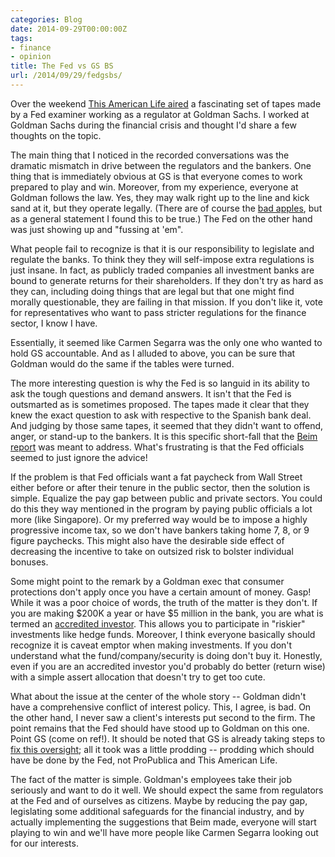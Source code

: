 ```yaml
---
categories: Blog
date: 2014-09-29T00:00:00Z
tags:
- finance
- opinion
title: The Fed vs GS BS
url: /2014/09/29/fedgsbs/
---
```


Over the weekend [This American Life aired](http://www.thisamericanlife.org/radio-archives/episode/536/the-secret-recordings-of-carmen-segarra) a fascinating set of tapes made by a Fed examiner working as a regulator at Goldman Sachs. I worked at Goldman Sachs during the financial crisis and thought I'd share a few thoughts on the topic.

The main thing that I noticed in the recorded conversations was the dramatic mismatch in drive between the regulators and the bankers. One thing that is immediately obvious at GS is that everyone comes to work prepared to play and win. Moreover, from my experience, everyone at Goldman follows the law. Yes, they may walk right up to the line and kick sand at it, but they operate legally. (There are of course the [bad apples](http://business.time.com/2013/08/01/not-so-fabulous-fab-ex-goldman-sachs-trader-found-liable-for-fraud/), but as a general statement I found this to be true.) The Fed on the other hand was just showing up and "fussing at 'em".

<!--more-->

What people fail to recognize is that it is our responsibility to legislate and regulate the banks. To think they they will self-impose extra regulations is just insane. In fact, as publicly traded companies all investment banks are bound to generate returns for their shareholders. If they don't try as hard as they can, including doing things that are legal but that one might find morally questionable, they are failing in that mission. If you don't like it, vote for representatives who want to pass stricter regulations for the finance sector, I know I have.

Essentially, it seemed like Carmen Segarra was the only one who wanted to hold GS accountable. And as I alluded to above, you can be sure that Goldman would do the same if the tables were turned.

The more interesting question is why the Fed is so languid in its ability to ask the tough questions and demand answers. It isn't that the Fed is outsmarted as is sometimes proposed. The tapes made it clear that they knew the exact question to ask with respective to the Spanish bank deal. And judging by those same tapes, it seemed that they didn't want to offend, anger, or stand-up to the bankers. It is this specific short-fall that the [Beim report](http://www.propublica.org/documents/item/1303305-2009-08-18-frbny-report-on-systemic-risk-and.html) was meant to address. What's frustrating is that the Fed officials seemed to just ignore the advice!

If the problem is that Fed officials want a fat paycheck from Wall Street either before or after their tenure in the public sector, then the solution is simple. Equalize the pay gap between public and private sectors. You could do this they way mentioned in the program by paying public officials a lot more (like Singapore). Or my preferred way would be to impose a highly progressive income tax, so we don't have bankers taking home 7, 8, or 9 figure paychecks. This might also have the desirable side effect of decreasing the incentive to take on outsized risk to bolster individual bonuses.

Some might point to the remark by a Goldman exec that consumer protections don't apply once you have a certain amount of money. Gasp! While it was a poor choice of words, the truth of the matter is they don't. If you are making $200K a year or have $5 million in the bank, you are what is termed an [accredited investor](http://www.sec.gov/answers/accred.htm). This allows you to participate in "riskier" investments like hedge funds. Moreover, I think everyone basically should recognize it is caveat emptor when making investments. If you don't understand what the fund/company/security is doing don't buy it. Honestly, even if you are an accredited investor you'd probably do better (return wise) with a simple assert allocation that doesn't try to get too cute.

What about the issue at the center of the whole story -- Goldman didn't have a comprehensive conflict of interest policy. This, I agree, is bad. On the other hand, I never saw a client's interests put second to the firm. The point remains that the Fed should have stood up to Goldman on this one. Point GS (come on ref!). It should be noted that GS is already taking steps to [fix this oversight](http://www.bloomberg.com/news/2014-09-26/goldman-sachs-said-to-prohibit-bankers-from-buying-stocks.html); all it took was a little prodding -- prodding which should have be done by the Fed, not ProPublica and This American Life.

The fact of the matter is simple. Goldman's employees take their job seriously and want to do it well. We should expect the same from regulators at the Fed and of ourselves as citizens. Maybe by reducing the pay gap, legislating some additional safeguards for the financial industry, and by actually implementing the suggestions that Beim made, everyone will start playing to win and we'll have more people like Carmen Segarra looking out for our interests.